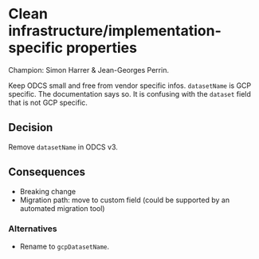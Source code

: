# Clean infrastructure/implementation-specific properties

Champion: Simon Harrer & Jean-Georges Perrin.

Keep ODCS small and free from vendor specific infos. 
`datasetName` is GCP specific. 
The documentation says so. 
It is confusing with the `dataset` field that is not GCP specific.

## Decision

Remove `datasetName` in ODCS v3.

## Consequences

- Breaking change
- Migration path: move to custom field (could be supported by an automated migration tool)

### Alternatives

- Rename to `gcpDatasetName`.
 
